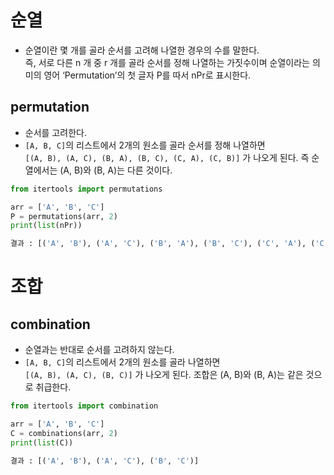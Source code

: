 # 순열 
- 순열이란 몇 개를 골라 순서를 고려해 나열한 경우의 수를 말한다.   
즉, 서로 다른 n 개 중 r 개를 골라 순서를 정해 나열하는 가짓수이며 순열이라는 의미의 영어 ‘Permutation’의 첫 글자 P를 따서 nPr로 표시한다.
## permutation
- 순서를 고려한다.
- `[A, B, C]`의 리스트에서 2개의 원소를 골라 순서를 정해 나열하면   
`[(A, B), (A, C), (B, A), (B, C), (C, A), (C, B)]` 가 나오게 된다. 즉 순열에서는 (A, B)와 (B, A)는 다른 것이다.
```python
from itertools import permutations

arr = ['A', 'B', 'C']
P = permutations(arr, 2)
print(list(nPr))

결과 : [('A', 'B'), ('A', 'C'), ('B', 'A'), ('B', 'C'), ('C', 'A'), ('C', 'B')]
```
# 조합
## combination
- 순열과는 반대로 순서를 고려하지 않는다.
- `[A, B, C]`의 리스트에서 2개의 원소를 골라 나열하면   
`[(A, B), (A, C), (B, C)]` 가 나오게 된다. 조합은 (A, B)와 (B, A)는 같은 것으로 취급한다.
```python
from itertools import combination

arr = ['A', 'B', 'C']
C = combinations(arr, 2)
print(list(C))

결과 : [('A', 'B'), ('A', 'C'), ('B', 'C')]
```
